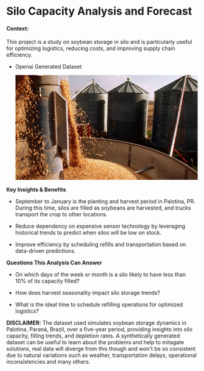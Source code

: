 # Silo Capacity Analysis and Forecast

#### Context:
This project is a study on soybean storage in silo and is particularly useful for optimizing logistics, reducing costs, and improving supply chain efficiency.

* Openai Generated Dataset

  ![Image](https://github.com/lgsilva-dev/silo/blob/main/silo.jpg)

**Key Insights & Benefits**

* September to January is the planting and harvest period in Palotina, PR. During this time, silos are filled as soybeans are harvested, and trucks transport the crop to other locations.

* Reduce dependency on expensive sensor technology by leveraging historical trends to predict when silos will be low on stock.

* Improve efficiency by scheduling refills and transportation based on data-driven predictions.

**Questions This Analysis Can Answer**

* On which days of the week or month is a silo likely to have less than 10% of its capacity filled?

* How does harvest seasonality impact silo storage trends?

* What is the ideal time to schedule refilling operations for optimized logistics?

**DISCLAIMER:** The dataset used simulates soybean storage dynamics in Palotina, Paraná, Brazil, over a five-year period, providing insights into silo capacity, filling trends, and depletion rates. A synthetically generated dataset can be useful to learn about the problems and help to mitagate solutions, real data will diverge from this though and won't be so consistent due to natural variations such as weather, transportation delays, operational inconsistencies and many others.
